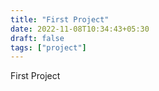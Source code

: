 ```yaml
---
title: "First Project"
date: 2022-11-08T10:34:43+05:30
draft: false
tags: ["project"]
---
```


First Project